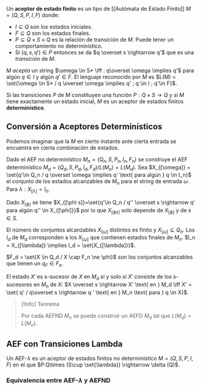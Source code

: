 Un **aceptor de estado finito** es un tipo de [[Autómata de Estado Finito]] $M=(Q,S,P,I,F)$ donde:

- $I\subseteq Q$ son los estados iniciales.
- $F\subseteq Q$ son los estados finales.
- $P\subseteq Q \times S \times Q$ es la relación de transición de $M$. Puede tener un comportamiento no determinístico.
- Si $(q,s,q') \in P$ entonces se da $q \overset s \rightarrow q'$ que es una *transición* de $M$.

$M$ *acepta* un string $\omega \in S* \iff : q\overset \omega \implies q'$ para algún $q\in I$ y algún $q'\in F$. El lenguaje reconocido por $M$ es $L(M) = \set{\omega \in S* / q \overset \omega \implies q' ; q \in I ; q'\in F}$.

Si las transiciones $P$ de $M$ constituyen una función $P: Q\times S \rightarrow Q$ y si $M$ tiene exactamente un estado inicial, $M$ es un aceptor de estados finitos **determinístico**.

## Conversión a Aceptores Determinísticos

Podemos imaginar que la $M$ en cierto instante ante cierta entrada se encuentra en cierta combinación de estados.

Dado el AEF no determinístico $M_n = (Q_n, S, P_n, I_n, F_n)$ se construye el AEF determinístico $M_d = (Q_d,S,P_d,I_d,F_d)/L(M_n)=L(M_d)$. Sea $X_{[\omega]} = \set{q'\in Q_n / q \overset \omega \implies q' \text{ para algún } q \in I_n}$ el conjunto de los estados alcanzables de $M_n$ para el string de entrada $\omega$. Para $\lambda: X_{[\lambda]} = I_n$.

Dado $X_{[\phi]}$  se tiene $X_{[\phi s]}=\set{q'\in Q_n / q'' \overset s \rightarrow q' para algún q'' \in X_{[\phi]}}$ por lo que $X_{[\phi s]}$ solo depende de $X_{[\phi]}$ y de $s\in S$. 

El número de conjuntos alcanzables $X_{[\omega]}$ distintos es finito y $X_{[\omega]} \subseteq Q_n$. Los $I_d$ de $M_d$ corresponden a los $X_{[\omega]}$ que contienen estados finales de $M_n$. $I_n = X_{[\lambda]} \implies I_d = \set{X_{[\lambda]}}$.

$F_d = \set{X \in Q_d / X \cap F_n \ne \phi}$ son los conjuntos alcanzables que tienen un $q_F \in F_n$.

El estado $X'$ es s-sucesor de $X$ en $M_d$ sí y solo sí $X'$ consiste de los s-sucesores en $M_n$ de $X$: $X \overset s \rightarrow X' \text{ en } M_d \iff X' = \set{ q' / q\overset s \rightarrow q ' \text{ en } M_n \text{ para } q \in X}$.

> [!info] Teorema
> 
> Por cada AEFND $M_n$ se puede construir un AEFD $M_d$ tal que $L(M_d) = L(M_n)$.

## AEF con Transiciones Lambda

Un AEF-$\lambda$ es un aceptor de estados finitos no determinístico $M=(Q,S,P,I,F)$ en el que $P:Q\times (S\cup \set{\lambda}) \rightarrow \delta (Q)$.

### Equivalencia entre AEF-$\lambda$ y AEFND

